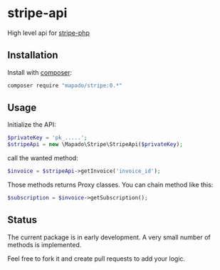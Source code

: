 stripe-api
==========

High level api for [stripe-php](https://github.com/stripe/stripe-php)

## Installation
Install with [composer](http://www.getcomposer.org):
```sh
composer require "mapado/stripe:0.*"
```

## Usage

Initialize the API:
```php
$privateKey = 'pk_.....';
$stripeApi = new \Mapado\Stripe\StripeApi($privateKey);
```

call the wanted method:
```php
$invoice = $stripeApi->getInvoice('invoice_id');
```

Those methods returns Proxy classes. You can chain method like this:
```php
$subscription = $invoice->getSubscription();
```

## Status
The current package is in early development. A very small number of methods is implemented.

Feel free to fork it and create pull requests to add your logic.
